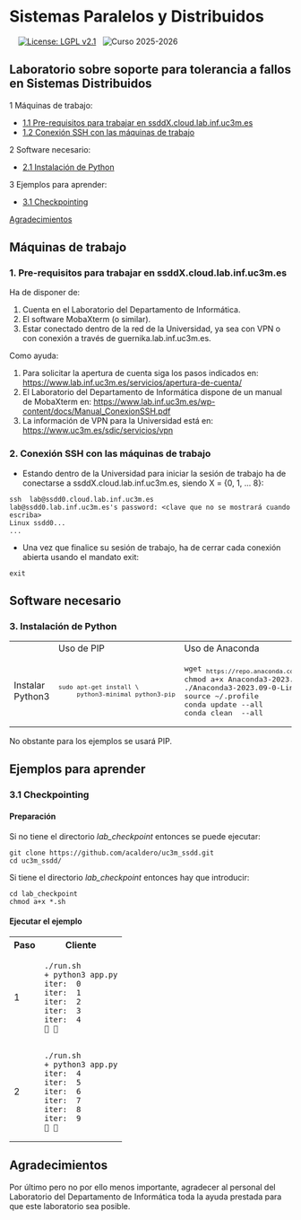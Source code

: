 # Sistemas Paralelos y Distribuidos

&nbsp;&nbsp;&nbsp;
[![License: LGPL v2.1](https://img.shields.io/badge/License-LGPL_v2.1-blue.svg)](https://www.gnu.org/licenses/lgpl-2.1)
&nbsp;
![Curso 2025-2026](https://img.shields.io/badge/Curso-2025_2026-red.svg)


## Laboratorio sobre soporte para tolerancia a fallos en Sistemas Distribuidos

1 Máquinas de trabajo:
  * [1.1 Pre-requisitos para trabajar en ssddX.cloud.lab.inf.uc3m.es](#11-pre-requisitos-para-trabajar-en-ssddx.cloud.lab.inf.uc3m.es)
  * [1.2 Conexión SSH con las máquinas de trabajo](#11-conexion-ssh-con-las-maquinas-de-trabajo)

2 Software necesario:
  * [2.1 Instalación de Python](#21-instalacion-de-python)

3 Ejemplos para aprender:
  * [3.1 Checkpointing](#31-checkpointing)

[Agradecimientos](#agradecimientos)


## Máquinas de trabajo

### 1. Pre-requisitos para trabajar en ssddX.cloud.lab.inf.uc3m.es

Ha de disponer de:
1. Cuenta en el Laboratorio del Departamento de Informática.
2. El software MobaXterm (o similar).
3. Estar conectado dentro de la red de la Universidad, ya sea con VPN o con conexión a través de guernika.lab.inf.uc3m.es.

Como ayuda:
1. Para solicitar la apertura de cuenta siga los pasos indicados en: https://www.lab.inf.uc3m.es/servicios/apertura-de-cuenta/
2. El Laboratorio del Departamento de Informática dispone de un manual de MobaXterm en: https://www.lab.inf.uc3m.es/wp-content/docs/Manual_ConexionSSH.pdf
3. La información de VPN para la Universidad está en: https://www.uc3m.es/sdic/servicios/vpn


### 2. Conexión SSH con las máquinas de trabajo

* Estando dentro de la Universidad para iniciar la sesión de trabajo ha de conectarse a ssddX.cloud.lab.inf.uc3m.es, siendo X = {0, 1, ... 8}:
```
ssh  lab@ssdd0.cloud.lab.inf.uc3m.es
lab@ssdd0.lab.inf.uc3m.es's password: <clave que no se mostrará cuando escriba>
Linux ssdd0...
...
```

* Una vez que finalice su sesión de trabajo, ha de cerrar cada conexión abierta usando el mandato exit:
```
exit
```


## Software necesario

### 3. Instalación de Python


<html>
<table>

<tr>
<td></td>
<td>Uso de PIP</td>
<td>Uso de Anaconda</td>
</tr>

<tr>
<td>Instalar Python3</td>
<td>
<small><pre>
sudo apt-get install \
     python3-minimal python3-pip
</pre></small>
</td>
<td>
<pre>
wget <sub>https://repo.anaconda.com/archive/Anaconda3-2023.09-0-Linux-x86_64.sh</sub>
chmod a+x Anaconda3-2023.09-0-Linux-x86_64.sh
./Anaconda3-2023.09-0-Linux-x86_64.sh -b
source ~/.profile
conda update --all
conda clean  --all
</pre>
</td>
</tr>

</table>
</html>


No obstante para los ejemplos se usará PIP.


## Ejemplos para aprender

### 3.1 Checkpointing

#### Preparación

Si no tiene el directorio *lab_checkpoint* entonces se puede ejecutar:
```
git clone https://github.com/acaldero/uc3m_ssdd.git
cd uc3m_ssdd/
```
Si tiene el directorio *lab_checkpoint* entonces hay que introducir:
```
cd lab_checkpoint
chmod a+x *.sh
```


#### Ejecutar el ejemplo

<html>
<table>
<tr><th>Paso</th><th>Cliente</th></tr>

<tr>
<td>1</td>
<td>

```
./run.sh
+ python3 app.py
iter:  0
iter:  1
iter:  2
iter:  3
iter:  4
🧨 🧨
```

</td>
</tr>

<tr>
<td>2</td>
<td>

```
./run.sh
+ python3 app.py
iter:  4
iter:  5
iter:  6
iter:  7
iter:  8
iter:  9
🧨 🧨
```

</td>
</tr>

</table>
</html>


## Agradecimientos

Por último pero no por ello menos importante, agradecer al personal del Laboratorio del Departamento de Informática toda la ayuda prestada para que este laboratorio sea posible.

